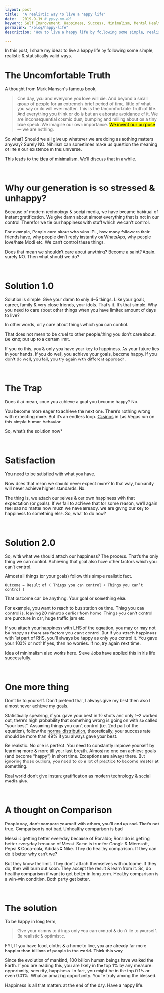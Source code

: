 ```yaml
---
layout: post
title:  "A realistic way to live a happy life"
date:   2019-9-19 # yyyy-mm-dd
keyword: Self Improvement, Happiness, Success, Minimalism, Mental Health, Philosophy
permalink: "/blog/happy-life"
description: "How to live a happy life by following some simple, realistic & statistically valid principles."

---
```


In this post, I share my ideas to live a happy life by following some simple, realistic & statistically valid ways.

# The Uncomfortable Truth

A thought from Mark Manson's famous book,

> One day, you and everyone you love will die. And beyond a small group of people for an extremely brief period of time, 
little of what you say or do will ever matter. This is the Uncomfortable Truth of life. 
And everything you think or do is but an elaborate avoidance of it. 
We are inconsequential cosmic dust, bumping and milling about on a tiny blue speck. We imagine our own importance. 
<mark>We invent our purpose</mark> — we are nothing.

So what? Should we all give up whatever we are doing as nothing matters anyway? Surely NO. Nihilism can sometimes make us question the meaning of life & our existence in this universe. 

This leads to the idea of <a rel="nofollow" target="_blank" href="https://www.becomingminimalist.com/what-is-minimalism/">minimalism</a>. We’ll discuss that in a while.

<br/>

# Why our generation is so stressed & unhappy?

Because of modern technology & social media, we have became habitual of instant gratification. We give damn about almost everything that is not in our control. Therefor we tie our happiness with stuff which we can’t control.

For example, People care about who wins IPL, how many followers their friends have, why people don’t reply instantly on WhatsApp, why people love/hate Modi etc. We can’t control these things.

Does that mean we shouldn’t care about anything? Become a saint? Again, surely NO. Then what should we do?

<br/>

# Solution 1.0

Solution is simple. Give your damn to only 4–5 things. Like your goals, career, family & very close friends, your idols. That’s it. It’s that simple. Why you need to care about other things when you have limited amount of days to live?

In other words, only care about things which you can control.

That does not mean to be cruel to other people/thing you don’t care about. Be kind; but up to a certain limit.

If you do this, you & only you have your key to happiness. As your future lies in your hands. If you do well, you achieve your goals, become happy. If you don’t do well, you fail, you try again with different approach.

<br/>

# The Trap

Does that mean, once you achieve a goal you become happy? No.

You become more eager to achieve the next one. There’s nothing wrong with expecting more. But it’s an endless loop. <a rel="nofollow" target="_blank" href="https://www.foxnews.com/travel/top-10-secrets-casinos-dont-want-you-to-know">Casinos</a> in Las Vegas run on this simple human behavior.

So, what’s the solution now?

<br/>

# Satisfaction

You need to be satisfied with what you have.

Now does that mean we should never expect more? In that way, humanity will never achieve higher standards. No.

The thing is, we attach our selves & our own happiness with that expectation (or goals). If we fail to achieve that for some reason, we’ll again feel sad no matter how much we have already. We are giving our key to happiness to something else. So, what to do now?

<br/>

# Solution 2.0

So, with what we should attach our happiness? The process. That’s the only thing we can control. Achieving that goal also have other factors which you can’t control.

Almost all things (or your goals) follow this simple realistic fact.

```
Outcome = Result of ( Things you can control + Things you can’t control )
```

That outcome can be anything. Your goal or something else.

For example, you want to reach to bus station on time. Thing you can control is, leaving 20 minutes earlier from home. Things you can’t control are puncture in car, huge traffic jam etc.

If you attach your happiness with LHS of the equation, you may or may not be happy as there are factors you can’t control. But if you attach happiness with 1st part of RHS, you’ll always be happy as only you control it. You gave your 100% or not? If yes, then no worries. If no, try again next time.

Idea of minimalism also works here. Steve Jobs have applied this in his life successfully.

<br/>

# One more thing

Don’t lie to yourself. Don’t pretend that, I always give my best then also I almost never achieve my goals.

Statistically speaking, if you gave your best in 10 shots and only 1–2 worked out, there’s high probability that something wrong is going on with so called “your best”. Assuming things you can’t control (i.e. 2nd part of the equation), follow the <a rel="nofollow" target="_blank" href="https://en.wikipedia.org/wiki/Normal_distribution">normal distribution</a>, theoretically, your success rate should be more than 49% if you always gave your best.

Be realistic. No one is perfect. You need to constantly improve yourself by learning more & more till your last breath. Almost no one can achieve goals (and become “happy”) in short time. Exceptions are always there. But ignoring those outliers, you need to do a lot of practice to become master at something.

Real world don’t give instant gratification as modern technology & social media give.

<br/>

# A thought on Comparison

People say, don’t compare yourself with others, you’ll end up sad. That’s not true. Comparison is not bad. Unhealthy comparison is bad.

Messi is getting better everyday because of Ronaldo; Ronaldo is getting better everyday because of Messi. Same is true for Google & Microsoft, Pepsi & Coca-cola, Adidas & Nike. They do healthy comparison. If they can do it better why can’t we?

But they know the limit. They don’t attach themselves with outcome. If they do, they will burn out soon. They accept the result & learn from it. So, do healthy comparison if want to get better in long term. Healthy comparison is a win-win condition. Both party get better.

<br/>

# The solution

To be happy in long term,

> Give your damns to things only you can control & don’t lie to yourself. Be realistic & optimistic.

FYI, If you have food, cloths & a home to live, you are already far more happier than billions of people in the world. Think this way.

Since the evolution of mankind, 100 billion human beings have walked the Earth. If you are reading this, you are likely in the top 1% by any measure: opportunity, security, happiness. In fact, you might be in the top 0.1% or even 0.01%. What an amazing opportunity. You’re truly among the blessed.

Happiness is all that matters at the end of the day. Have a happy life.
